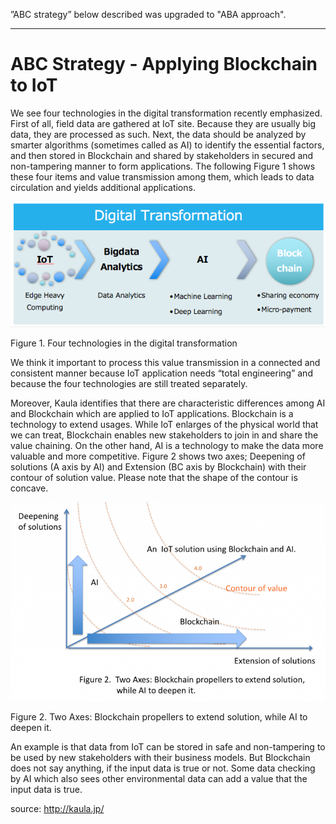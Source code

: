 ”ABC strategy” below described  was upgraded to "ABA approach".

------------
# ABC Strategy - Applying Blockchain to IoT


We see four technologies in the digital transformation recently emphasized. First of all, field data are gathered at IoT site. Because they are usually big data, they are processed as such. Next, the data should be analyzed by smarter algorithms (sometimes called as AI) to identify the essential factors, and then stored in Blockchain and shared by stakeholders in secured and non-tampering manner  to form applications. The following Figure 1 shows these four items and value transmission among them, which leads to data circulation and yields additional applications.

![Figure 1. Four technologies in the digital transformation](DigitalTransformation.png)

Figure 1. Four technologies in the digital transformation

We think it important to process this value transmission in a connected and consistent manner because IoT application needs “total engineering” and because the four technologies are still treated separately.

Moreover, Kaula identifies that there are characteristic differences among AI and Blockchain which are applied to IoT applications. Blockchain is a technology to extend usages. While IoT enlarges of the physical world that we can treat, Blockchain enables new stakeholders to join in and share the value chaining. On the other hand, AI is a technology to make the data more valuable and more competitive. Figure 2 shows two axes; Deepening of solutions (A axis by AI) and Extension (BC axis by Blockchain) with their contour of solution value. Please note that the shape of the contour is concave.


![Figure 2. Two Axes: Blockchain propellers to extend solution, while AI to deepen it.](ABCstrategy-768x485.png)

Figure 2. Two Axes: Blockchain propellers to extend solution, while AI to deepen it.

An example is that data from IoT can be stored in safe and non-tampering to be used by new stakeholders with their business models. But Blockchain does not say anything, if the input data is true or not. Some data checking by AI which also sees other environmental data can add a value that the input data is true. 


source: http://kaula.jp/
